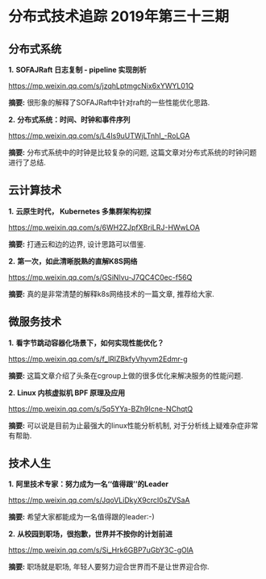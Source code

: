 # 分布式技术追踪 2019年第三十三期
## 分布式系统
**1.** **SOFAJRaft 日志复制 - pipeline 实现剖析**

https://mp.weixin.qq.com/s/jzqhLptmgcNix6xYWYL01Q

**摘要:** 很形象的解释了SOFAJRaft中针对raft的一些性能优化思路.

**2.** **分布式系统：时间、时钟和事件序列**

https://mp.weixin.qq.com/s/L4Is9uUTWjLTnhI_-RoLGA

**摘要:** 分布式系统中的时钟是比较复杂的问题, 这篇文章对分布式系统的时钟问题进行了总结.

## 云计算技术
**1.** **云原生时代， Kubernetes 多集群架构初探**

https://mp.weixin.qq.com/s/6WH2ZJpfXBriLRJ-HWwLOA

**摘要:** 打通云和边的边界, 设计思路可以借鉴.

**2.** **第一次，如此清晰脱熟的直解K8S网络**

https://mp.weixin.qq.com/s/GSiNlvu-J7QC4C0ec-f56Q

**摘要:** 真的是非常清楚的解释k8s网络技术的一篇文章, 推荐给大家.

## 微服务技术
**1.** **看字节跳动容器化场景下，如何实现性能优化？**

https://mp.weixin.qq.com/s/f_lRlZBkfyVhyvm2Edmr-g

**摘要:** 这篇文章介绍了头条在cgroup上做的很多优化来解决服务的性能问题.

**2.** **Linux 内核虚拟机 BPF 原理及应用**

https://mp.weixin.qq.com/s/5q5YYa-BZh9Icne-NChqtQ

**摘要:** 可以说是目前为止最强大的linux性能分析机制, 对于分析线上疑难杂症非常有帮助.

## 技术人生
**1.** **阿里技术专家：努力成为一名‘‘值得跟’’的Leader**

https://mp.weixin.qq.com/s/JqoVLiDkyX9crcI0sZVSaA

**摘要:** 希望大家都能成为一名值得跟的leader:-)

**2.** **从校园到职场，很抱歉，世界并不按你的计划前进**

https://mp.weixin.qq.com/s/Si_Hrk6GBP7uGbY3C-gOlA

**摘要:** 职场就是职场, 年轻人要努力迎合世界而不是让世界迎合你.
